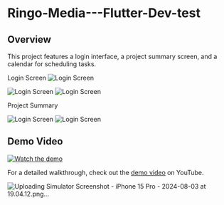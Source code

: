 # Ringo-Media---Flutter-Dev-test


## Overview
This project features a login interface, a project summary screen, and a calendar for scheduling tasks.

 Login Screen 
<img src="assets/login1.png" alt="Login Screen" >


<img src="assets/login3.png" alt="Login Screen" >


<img src="assets/login2.png" alt="Login Screen" >


 Project Summary
 
 <img src="assets/projectSummary.png" alt="Login Screen" >



 
 <img src="assets/Calenderpng.png" alt="Login Screen" >




## Demo Video

[![Watch the demo](http://img.youtube.com/vi/VIDEO_ID/0.jpg)](http://www.youtube.com/watch?v=VIDEO_ID)

For a detailed walkthrough, check out the [demo video](http://www.youtube.com/watch?v=VIDEO_ID) on YouTube.

![Uploading Simulator Screenshot - iPhone 15 Pro - 2024-08-03 at 19.04.12.png…]()
